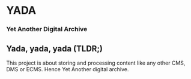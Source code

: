 # YADA
### Yet Another Digital Archive

## Yada, yada, yada (TLDR;)
This project is about storing and processing content like any other CMS, DMS or ECMS. Hence Yet Another digital archive.
